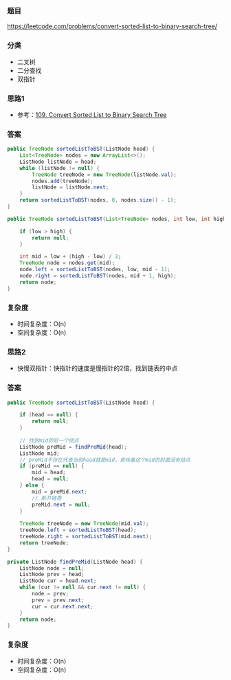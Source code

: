 ### 题目
https://leetcode.com/problems/convert-sorted-list-to-binary-search-tree/

### 分类
* 二叉树
* 二分查找
* 双指针

### 思路1
* 参考：[109. Convert Sorted List to Binary Search Tree](109.%20Convert%20Sorted%20List%20to%20Binary%20Search%20Tree.md)

### 答案
```java
public TreeNode sortedListToBST(ListNode head) {
    List<TreeNode> nodes = new ArrayList<>();
    ListNode listNode = head;
    while (listNode != null) {
        TreeNode treeNode = new TreeNode(listNode.val);
        nodes.add(treeNode);
        listNode = listNode.next;
    }
    return sortedListToBST(nodes, 0, nodes.size() - 1);
}

public TreeNode sortedListToBST(List<TreeNode> nodes, int low, int high) {

    if (low > high) {
        return null;
    }

    int mid = low + (high - low) / 2;
    TreeNode node = nodes.get(mid);
    node.left = sortedListToBST(nodes, low, mid - 1);
    node.right = sortedListToBST(nodes, mid + 1, high);
    return node;
}
```

### 复杂度
* 时间复杂度：O(n)
* 空间复杂度：O(n)

### 思路2
* 快慢双指针：快指针的速度是慢指针的2倍，找到链表的中点

### 答案
```java
public TreeNode sortedListToBST(ListNode head) {

    if (head == null) {
        return null;
    }
    
    // 找到mid的前一个结点
    ListNode preMid = findPreMid(head);
    ListNode mid;
    // preMid不存在代表当前head就是mid，意味着这个mid的前面没有结点
    if (preMid == null) {
        mid = head;
        head = null;
    } else {
        mid = preMid.next;
        // 断开链表
        preMid.next = null;
    }
    
    TreeNode treeNode = new TreeNode(mid.val);
    treeNode.left = sortedListToBST(head);
    treeNode.right = sortedListToBST(mid.next);
    return treeNode;
}

private ListNode findPreMid(ListNode head) {
    ListNode node = null;
    ListNode prev = head;
    ListNode cur = head.next;
    while (cur != null && cur.next != null) {
        node = prev;
        prev = prev.next;
        cur = cur.next.next;
    }
    return node;
}
```

### 复杂度
* 时间复杂度：O(n)
* 空间复杂度：O(n)
